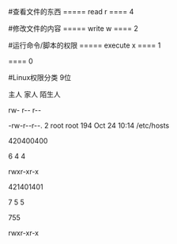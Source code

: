 \#查看文件的东西            ===== read      r    ==== 4

\#修改文件的内容            ===== write     w    ==== 2

\#运行命令/脚本的权限       ===== execute   x    ==== 1

==== 0 

\#Linux权限分类 9位

主人  家人  陌生人

rw-   r--    r--

-rw-r--r--. 2 root root 194 Oct 24 10:14 /etc/hosts

420400400

6  4  4

rwxr-xr-x

421401401

7  5  5

755

rwxr-xr-x

